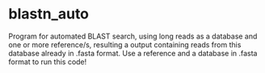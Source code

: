 # blastn_auto
Program for automated BLAST search, using long reads as a database and one or more reference/s, resulting a output containing reads from this database already in .fasta format.
Use a reference and a database in .fasta format to run this code!
